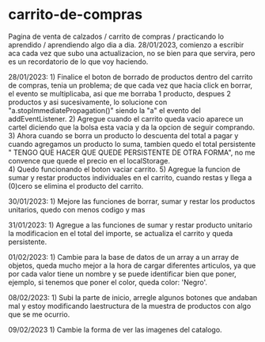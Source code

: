# carrito-de-compras
Pagina de venta de calzados / carrito de compras / practicando lo aprendido / aprendiendo algo dia a dia.
28/01/2023, comienzo a escribir aca cada vez que subo una actualizacion, no se bien para que servira, pero es un recordatorio de lo que voy haciendo.

28/01/2023: 1) Finalice el boton de borrado de productos dentro del carrito de compras, tenia un problema; de que cada vez que hacia click en borrar,
               el evento se multiplicaba, asi que me borraba 1 producto, despues 2 productos y asi sucesivamente, lo solucione con  "a.stopImmediatePropagation()"
               siendo la "a" el evento del addEventListener.
            2) Agregue cuando el carrito queda vacio aparece un cartel diciendo que la bolsa esta vacia y da la opcion de seguir comprando.
            3) Ahora cuando se borra un producto lo descuenta del total a pagar y cuando agregamos un producto lo suma, tambien quedo el total persistente " TENGO QUE
               HACER QUE QUEDE PERSISTENTE DE OTRA FORMA", no me convence que quede el precio en el localStorage.         
            4) Quedo funcionando el boton vaciar carrito.
            5) Agregue la funcion de sumar y restar productos individuales en el carrito, cuando restas y llega a (0)cero se elimina el producto del carrito.
            
30/01/2023: 1) Mejore las funciones de borrar, sumar y restar los productos unitarios, quedo con menos codigo y mas 

31/01/2023: 1) Agregue a las funciones de sumar y restar producto unitario la modificacion en el total del importe, se actualiza el carrito y queda persistente.

01/02/2023: 1) Cambie para la base de datos de un array a un array de objetos, queda mucho mejor a la hora de cargar diferentes articulos, ya que por cada valor tiene un                nombre y se puede identificar bien que poner,  ejemplo, si tenemos que poner el color, queda color: 'Negro'.

08/02/2023: 1) Subi la parte de inicio, arregle algunos botones que andaban mal y estoy modificando laestructura de la muestra de productos con algo que se me ocurrio.

09/02/2023 1) Cambie la forma de ver las imagenes del catalogo.
